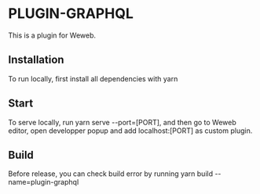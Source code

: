 # PLUGIN-GRAPHQL

This is a plugin for Weweb.

## Installation

To run locally, first install all dependencies with yarn

## Start

To serve locally, run yarn serve --port=[PORT], and then go to Weweb editor, open developper popup and add localhost:[PORT] as custom plugin.

## Build

Before release, you can check build error by running yarn build --name=plugin-graphql
